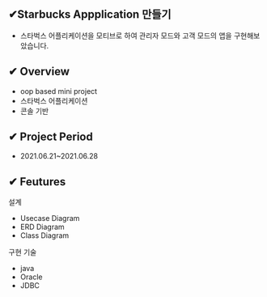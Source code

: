 ## ✔Starbucks Appplication 만들기                              
* 스타벅스 어플리케이션을 모티브로 하여 관리자 모드와 고객 모드의 앱을 구현해보았습니다.


## ✔ Overview
* oop based mini project
* 스타벅스 어플리케이션 
* 콘솔 기반

## ✔ Project Period
* 2021.06.21~2021.06.28

## ✔ Feutures
설계
* Usecase Diagram
* ERD Diagram
* Class Diagram

구현 기술
* java
* Oracle
* JDBC
